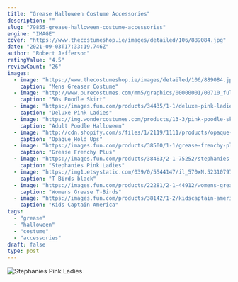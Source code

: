 ```yaml
---
title: "Grease Halloween Costume Accessories"
description: ""
slug: "79855-grease-halloween-costume-accessories"
engine: "IMAGE"
cover: "https://www.thecostumeshop.ie/images/detailed/106/889084.jpg"
date: "2021-09-03T17:33:19.746Z"
author: "Robert Jefferson"
ratingValue: "4.5"
reviewCount: "26"
images:
  - image: "https://www.thecostumeshop.ie/images/detailed/106/889084.jpg"
    caption: "Mens Greaser Costume"
  - image: "http://www.purecostumes.com/mm5/graphics/00000001/00710_full_1.jpg"
    caption: "50s Poodle Skirt"
  - image: "https://images.fun.com/products/34435/1-1/deluxe-pink-ladies-womens-jacket.jpg"
    caption: "Deluxe Pink Ladies"
  - image: "https://img.wondercostumes.com/products/13-3/pink-poodle-skirt-costume.jpg"
    caption: "Adult Poodle Halloween"
  - image: "http://cdn.shopify.com/s/files/1/2119/1111/products/opaque-hold-ups-1318544482_6b081675-6b32-444a-a8e3-1f2ef424d457_1024x1024.jpg?v=1571262627"
    caption: "Opaque Hold Ups"
  - image: "https://images.fun.com/products/38500/1-1/grease-frenchy-plus-size-costume.jpg"
    caption: "Grease Frenchy Plus"
  - image: "https://images.fun.com/products/38483/2-1-75252/stephanies-pink-ladies-jacket.jpg"
    caption: "Stephanies Pink Ladies"
  - image: "https://img1.etsystatic.com/039/0/5544147/il_570xN.523107973_qx7r.jpg"
    caption: "T Birds black"
  - image: "https://images.fun.com/products/22281/2-1-44912/womens-grease-t-birds-jacket2.jpg"
    caption: "Womens Grease T-Birds"
  - image: "https://images.fun.com/products/38142/1-2/kidscaptain-america-pufferjacket.jpg"
    caption: "Kids Captain America"
tags:
  - "grease"
  - "halloween"
  - "costume"
  - "accessories"
draft: false
type: post
---
```



![Stephanies Pink Ladies](https://images.fun.com/products/38483/2-1-75252/stephanies-pink-ladies-jacket.jpg "Stephanies Pink Ladies")


<!--inArticleAds-->

<!--galleryOne-->


<!--inArticleAds-->

<!--galleryTwo-->


<!--galleryThree-->

